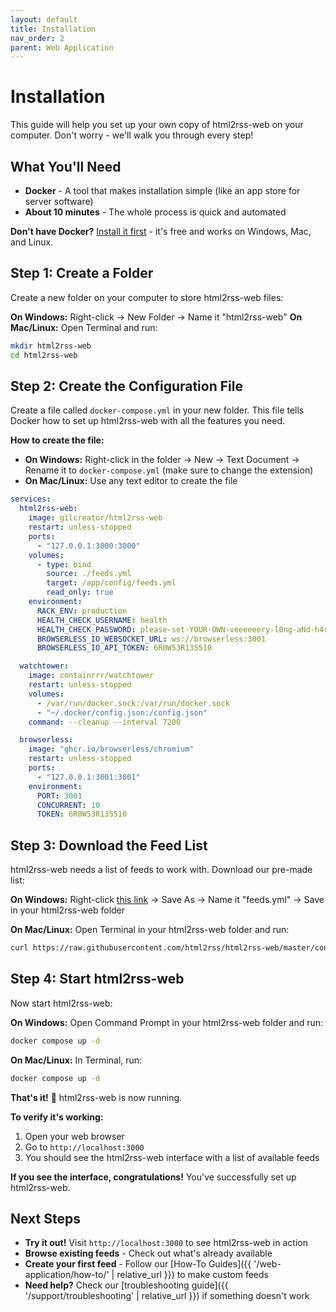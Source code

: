 ```yaml
---
layout: default
title: Installation
nav_order: 2
parent: Web Application
---
```


# Installation

This guide will help you set up your own copy of html2rss-web on your computer. Don't worry - we'll walk you through every step!

## What You'll Need

- **Docker** - A tool that makes installation simple (like an app store for server software)
- **About 10 minutes** - The whole process is quick and automated

**Don't have Docker?** [Install it first](https://docs.docker.com/get-started/) - it's free and works on Windows, Mac, and Linux.

## Step 1: Create a Folder

Create a new folder on your computer to store html2rss-web files:

**On Windows:** Right-click → New Folder → Name it "html2rss-web"
**On Mac/Linux:** Open Terminal and run:

```bash
mkdir html2rss-web
cd html2rss-web
```

## Step 2: Create the Configuration File

Create a file called `docker-compose.yml` in your new folder. This file tells Docker how to set up html2rss-web with all the features you need.

**How to create the file:**

- **On Windows:** Right-click in the folder → New → Text Document → Rename it to `docker-compose.yml` (make sure to change the extension)
- **On Mac/Linux:** Use any text editor to create the file

```yaml
services:
  html2rss-web:
    image: gilcreator/html2rss-web
    restart: unless-stopped
    ports:
      - "127.0.0.1:3000:3000"
    volumes:
      - type: bind
        source: ./feeds.yml
        target: /app/config/feeds.yml
        read_only: true
    environment:
      RACK_ENV: production
      HEALTH_CHECK_USERNAME: health
      HEALTH_CHECK_PASSWORD: please-set-YOUR-OWN-veeeeeery-l0ng-aNd-h4rd-to-gue55-Passw0rd!
      BROWSERLESS_IO_WEBSOCKET_URL: ws://browserless:3001
      BROWSERLESS_IO_API_TOKEN: 6R0W53R135510

  watchtower:
    image: containrrr/watchtower
    restart: unless-stopped
    volumes:
      - /var/run/docker.sock:/var/run/docker.sock
      - "~/.docker/config.json:/config.json"
    command: --cleanup --interval 7200

  browserless:
    image: "ghcr.io/browserless/chromium"
    restart: unless-stopped
    ports:
      - "127.0.0.1:3001:3001"
    environment:
      PORT: 3001
      CONCURRENT: 10
      TOKEN: 6R0W53R135510
```

## Step 3: Download the Feed List

html2rss-web needs a list of feeds to work with. Download our pre-made list:

**On Windows:** Right-click [this link](https://raw.githubusercontent.com/html2rss/html2rss-web/master/config/feeds.yml) → Save As → Name it "feeds.yml" → Save in your html2rss-web folder

**On Mac/Linux:** Open Terminal in your html2rss-web folder and run:

```bash
curl https://raw.githubusercontent.com/html2rss/html2rss-web/master/config/feeds.yml -o feeds.yml
```

## Step 4: Start html2rss-web

Now start html2rss-web:

**On Windows:** Open Command Prompt in your html2rss-web folder and run:

```cmd
docker compose up -d
```

**On Mac/Linux:** In Terminal, run:

```bash
docker compose up -d
```

**That's it!** 🎉 html2rss-web is now running.

**To verify it's working:**

1. Open your web browser
2. Go to `http://localhost:3000`
3. You should see the html2rss-web interface with a list of available feeds

**If you see the interface, congratulations!** You've successfully set up html2rss-web.

## Next Steps

- **Try it out!** Visit `http://localhost:3000` to see html2rss-web in action
- **Browse existing feeds** - Check out what's already available
- **Create your first feed** - Follow our [How-To Guides]({{ '/web-application/how-to/' | relative_url }}) to make custom feeds
- **Need help?** Check our [troubleshooting guide]({{ '/support/troubleshooting' | relative_url }}) if something doesn't work
